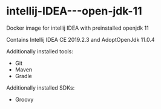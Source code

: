 # intellij-IDEA---open-jdk-11
Docker image for intellij IDEA with preinstalled openjdk 11

Contains Intellij IDEA CE 2019.2.3 and AdoptOpenJdk 11.0.4

Additionally installed tools:
* Git
* Maven
* Gradle

Additionally installed SDKs:
* Groovy
